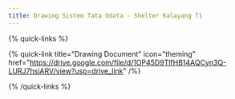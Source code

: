 ```yaml
---
title: Drawing Sistem Tata Udata - Shelter Kalayang T1
---
```


{% quick-links %}

{% quick-link title="Drawing Document" icon="theming" href="https://drive.google.com/file/d/1OP45D9TlfHB14AQCyn3Q-LURJ7hsiARV/view?usp=drive_link"  /%}

{% /quick-links %}

